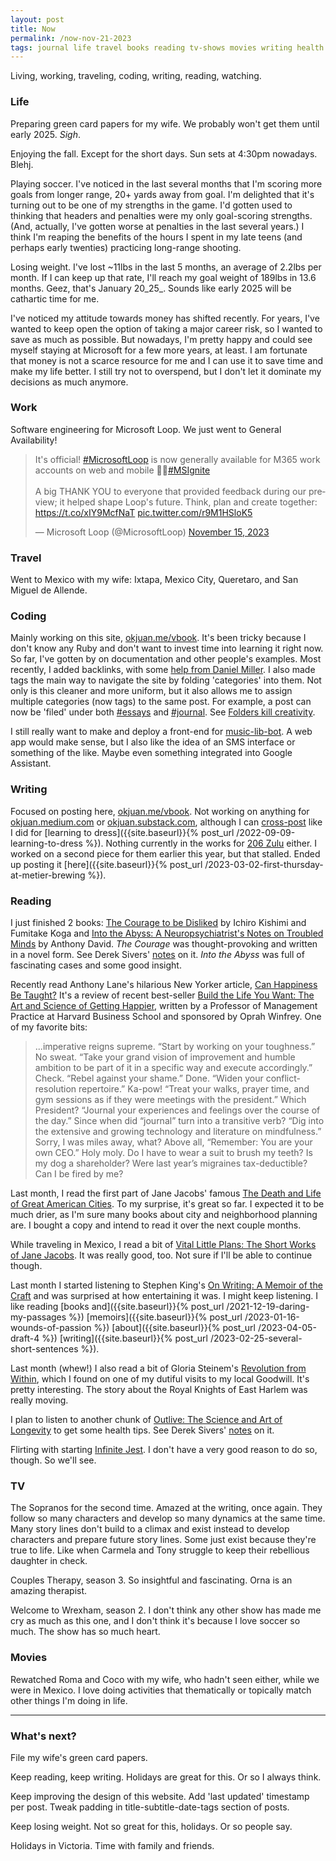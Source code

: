 ```yaml
---
layout: post
title: Now
permalink: /now-nov-21-2023
tags: journal life travel books reading tv-shows movies writing health immigration
---
```


Living, working, traveling, coding, writing, reading, watching.
<!--more-->

### Life

Preparing green card papers for my wife.
We probably won't get them until early 2025.
_Sigh_.

Enjoying the fall.
Except for the short days.
Sun sets at 4:30pm nowadays.
Blehj.

Playing soccer.
I've noticed in the last several months that I'm scoring more goals from longer range, 20+ yards away from goal.
I'm delighted that it's turning out to be one of my strengths in the game.
I'd gotten used to thinking that headers and penalties were my only goal-scoring strengths.
(And, actually, I've gotten worse at penalties in the last several years.)
I think I'm reaping the benefits of the hours I spent in my late teens (and perhaps early twenties) practicing long-range shooting.

Losing weight.
I've lost ~11lbs in the last 5 months, an average of 2.2lbs per month.
If I can keep up that rate, I'll reach my goal weight of 189lbs in 13.6 months.
Geez, that's January 20_25_.
Sounds like early 2025 will be cathartic time for me.

I've noticed my attitude towards money has shifted recently.
For years, I've wanted to keep open the option of taking a major career risk, so I wanted to save as much as possible.
But nowadays, I'm pretty happy and could see myself staying at Microsoft for a few more years, at least.
I am fortunate that money is not a scarce resource for me and I can use it to save time and make my life better.
I still try not to overspend, but I don't let it dominate my decisions as much anymore.

### Work

Software engineering for Microsoft Loop.
We just went to General Availability!

<blockquote class="twitter-tweet"><p lang="en" dir="ltr">It&#39;s official! <a href="https://twitter.com/hashtag/MicrosoftLoop?src=hash&amp;ref_src=twsrc%5Etfw">#MicrosoftLoop</a> is now generally available for M365 work accounts on web and mobile 🚀🌐<a href="https://twitter.com/hashtag/MSIgnite?src=hash&amp;ref_src=twsrc%5Etfw">#MSIgnite</a> <br><br>A big THANK YOU to everyone that provided feedback during our preview; it helped shape Loop&#39;s future. Think, plan and create together: <a href="https://t.co/xIY9McfNaT">https://t.co/xIY9McfNaT</a> <a href="https://t.co/r9M1HSloK5">pic.twitter.com/r9M1HSloK5</a></p>&mdash; Microsoft Loop (@MicrosoftLoop) <a href="https://twitter.com/MicrosoftLoop/status/1724819555661340765?ref_src=twsrc%5Etfw">November 15, 2023</a></blockquote> <script async src="https://platform.twitter.com/widgets.js" charset="utf-8"></script>

### Travel

Went to Mexico with my wife:
Ixtapa, Mexico City, Queretaro, and San Miguel de Allende.

### Coding

Mainly working on this site, [okjuan.me/vbook]({{site.baseurl}}/).
It's been tricky because I don't know any Ruby and don't want to invest time into learning it right now.
So far, I've gotten by on documentation and other people's examples.
Most recently, I added backlinks, with some [help from Daniel Miller](https://www.daniel.industries/2023/01/29/really-basic-backlinks-in-jekyll/).
I also made tags the main way to navigate the site by folding 'categories' into them.
Not only is this cleaner and more uniform, but it also allows me to assign multiple categories (now tags) to the same post.
For example, a post can now be 'filed' under both [#essays]({{site.baseurl}}/tags/essays/) and [#journal]({{site.baseurl}}/tags/journal/).
See [Folders kill creativity](https://www.mentalnodes.com/folders-kill-creativity).

I still really want to make and deploy a front-end for [music-lib-bot](https://github.com/okjuan/music-lib-bot).
A web app would make sense, but I also like the idea of an SMS interface or something of the like.
Maybe even something integrated into Google Assistant.

### Writing

Focused on posting here, [okjuan.me/vbook]({{site.baseurl}}/).
Not working on anything for [okjuan.medium.com](https://okjuan.medium.com/) or [okjuan.substack.com](https://okjuan.substack.com/), although I can [cross-post](https://okjuan.substack.com/p/learning-to-dress) like I did for [learning to dress]({{site.baseurl}}{% post_url /2022-09-09-learning-to-dress %}).
Nothing currently in the works for [206 Zulu](https://www.206zulu.org/author/juan-carlos-gallegos/) either.
I worked on a second piece for them earlier this year, but that stalled.
Ended up posting it [here]({{site.baseurl}}{% post_url /2023-03-02-first-thursday-at-metier-brewing %}).

### Reading

I just finished 2 books: [The Courage to be Disliked](https://www.goodreads.com/book/show/43306206-the-courage-to-be-disliked) by Ichiro Kishimi and Fumitake Koga and [Into the Abyss: A Neuropsychiatrist's Notes on Troubled Minds](https://www.goodreads.com/book/show/52386552-into-the-abyss) by Anthony David.
_The Courage_ was thought-provoking and written in a novel form.
See Derek Sivers' [notes](https://sive.rs/book/Disliked) on it.
_Into the Abyss_ was full of fascinating cases and some good insight.

Recently read Anthony Lane's hilarious New Yorker article, [Can Happiness Be Taught?](https://www.newyorker.com/magazine/2023/10/23/build-the-life-you-want-the-art-and-science-of-getting-happier-oprah-winfrey-and-arthur-c-brooks-book-review)
It's a review of recent best-seller [Build the Life You Want: The Art and Science of Getting Happier](https://www.goodreads.com/book/show/137978862-build-the-life-you-want), written by a Professor of Management Practice at Harvard Business School and sponsored by Oprah Winfrey.
One of my favorite bits:

> ...imperative reigns supreme. “Start by working on your toughness.” No sweat. “Take your grand vision of improvement and humble ambition to be part of it in a specific way and execute accordingly.” Check. “Rebel against your shame.” Done. “Widen your conflict-resolution repertoire.” Ka-pow! “Treat your walks, prayer time, and gym sessions as if they were meetings with the president.” Which President? “Journal your experiences and feelings over the course of the day.” Since when did “journal” turn into a transitive verb? “Dig into the extensive and growing technology and literature on mindfulness.” Sorry, I was miles away, what? Above all, “Remember: You are your own CEO.” Holy moly. Do I have to wear a suit to brush my teeth? Is my dog a shareholder? Were last year’s migraines tax-deductible? Can I be fired by me?

Last month, I read the first part of Jane Jacobs' famous [The Death and Life of Great American Cities](https://www.goodreads.com/book/show/30833.The_Death_and_Life_of_Great_American_Cities).
To my surprise, it's great so far.
I expected it to be much drier, as I'm sure many books about city and neighborhood planning are.
I bought a copy and intend to read it over the next couple months.

While traveling in Mexico, I read a bit of [Vital Little Plans: The Short Works of Jane Jacobs](https://www.goodreads.com/book/show/29358301-vital-little-plans).
It was really good, too.
Not sure if I'll be able to continue though.

Last month I started listening to Stephen King's [On Writing: A Memoir of the Craft](https://www.goodreads.com/book/show/10569.On_Writing) and was surprised at how entertaining it was.
I might keep listening.
I like reading [books and]({{site.baseurl}}{% post_url /2021-12-19-daring-my-passages %}) [memoirs]({{site.baseurl}}{% post_url /2023-01-16-wounds-of-passion %}) [about]({{site.baseurl}}{% post_url /2023-04-05-draft-4 %}) [writing]({{site.baseurl}}{% post_url /2023-02-25-several-short-sentences %}).

Last month (whew!) I also read a bit of Gloria Steinem's [Revolution from Within](https://www.goodreads.com/book/show/335090.Revolution_from_Within), which I found on one of my dutiful visits to my local Goodwill.
It's pretty interesting.
The story about the Royal Knights of East Harlem was really moving.

I plan to listen to another chunk of [Outlive: The Science and Art of Longevity](https://www.goodreads.com/book/show/61153739-outlive) to get some health tips.
See Derek Sivers' [notes](https://sive.rs/book/Outlive) on it.

Flirting with starting [Infinite Jest](https://www.goodreads.com/book/show/6759.Infinite_Jest).
I don't have a very good reason to do so, though.
So we'll see.

### TV

The Sopranos for the second time.
Amazed at the writing, once again.
They follow so many characters and develop so many dynamics at the same time.
Many story lines don't build to a climax and exist instead to develop characters and prepare future story lines.
Some just exist because they're true to life.
Like when Carmela and Tony struggle to keep their rebellious daughter in check.

Couples Therapy, season 3.
So insightful and fascinating.
Orna is an amazing therapist.

Welcome to Wrexham, season 2.
I don't think any other show has made me cry as much as this one, and I don't think it's because I love soccer so much.
The show has so much heart.

### Movies

Rewatched Roma and Coco with my wife, who hadn't seen either, while we were in Mexico.
I love doing activities that thematically or topically match other things I'm doing in life.

---

### What's next?

File my wife's green card papers.

Keep reading, keep writing.
Holidays are great for this.
Or so I always think.

Keep improving the design of this website.
Add 'last updated' timestamp per post.
Tweak padding in title-subtitle-date-tags section of posts.

Keep losing weight.
Not so great for this, holidays.
Or so people say.

Holidays in Victoria.
Time with family and friends.
